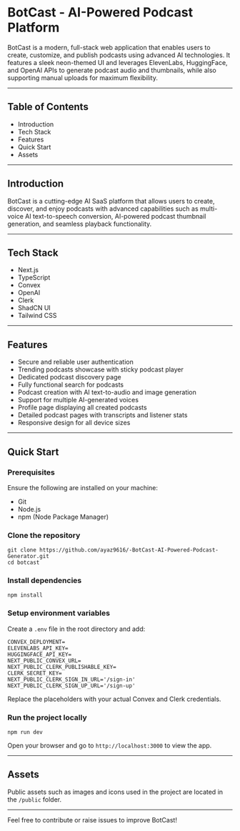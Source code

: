<!DOCTYPE html>
<html lang="en">
<head>
  <meta charset="UTF-8" />
  <meta name="viewport" content="width=device-width, initial-scale=1" />
  
</head>
<body>
  <h1>BotCast - AI-Powered Podcast Platform</h1>

  <p>BotCast is a modern, full-stack web application that enables users to create, customize, and publish podcasts using advanced AI technologies. It features a sleek neon-themed UI and leverages ElevenLabs, HuggingFace, and OpenAI APIs to generate podcast audio and thumbnails, while also supporting manual uploads for maximum flexibility.</p>

  <hr />

  <h2>Table of Contents</h2>
  <ul>
    <li>Introduction</li>
    <li>Tech Stack</li>
    <li>Features</li>
    <li>Quick Start</li>
    <li>Assets</li>
  </ul>

  <hr />

  <h2>Introduction</h2>
  <p>BotCast is a cutting-edge AI SaaS platform that allows users to create, discover, and enjoy podcasts with advanced capabilities such as multi-voice AI text-to-speech conversion, AI-powered podcast thumbnail generation, and seamless playback functionality.</p>

  <hr />

  <h2>Tech Stack</h2>
  <ul>
    <li>Next.js</li>
    <li>TypeScript</li>
    <li>Convex</li>
    <li>OpenAI</li>
    <li>Clerk</li>
    <li>ShadCN UI</li>
    <li>Tailwind CSS</li>
  </ul>

  <hr />

  <h2>Features</h2>
  <ul>
    <li>Secure and reliable user authentication</li>
    <li>Trending podcasts showcase with sticky podcast player</li>
    <li>Dedicated podcast discovery page</li>
    <li>Fully functional search for podcasts</li>
    <li>Podcast creation with AI text-to-audio and image generation</li>
    <li>Support for multiple AI-generated voices</li>
    <li>Profile page displaying all created podcasts</li>
    <li>Detailed podcast pages with transcripts and listener stats</li>
    <li>Responsive design for all device sizes</li>
  </ul>

  <hr />

  <h2>Quick Start</h2>

  <h3>Prerequisites</h3>
  <p>Ensure the following are installed on your machine:</p>
  <ul>
    <li>Git</li>
    <li>Node.js</li>
    <li>npm (Node Package Manager)</li>
  </ul>

  <h3>Clone the repository</h3>
  <pre><code>git clone https://github.com/ayaz9616/-BotCast-AI-Powered-Podcast-Generator.git
cd botcast</code></pre>

  <h3>Install dependencies</h3>
  <pre><code>npm install</code></pre>

  <h3>Setup environment variables</h3>
  <p>Create a <code>.env</code> file in the root directory and add:</p>
  <pre><code>CONVEX_DEPLOYMENT=
ELEVENLABS_API_KEY=
HUGGINGFACE_API_KEY=
NEXT_PUBLIC_CONVEX_URL=
NEXT_PUBLIC_CLERK_PUBLISHABLE_KEY=
CLERK_SECRET_KEY=
NEXT_PUBLIC_CLERK_SIGN_IN_URL='/sign-in'
NEXT_PUBLIC_CLERK_SIGN_UP_URL='/sign-up'</code></pre>

  <p>Replace the placeholders with your actual Convex and Clerk credentials.</p>

  <h3>Run the project locally</h3>
  <pre><code>npm run dev</code></pre>
  <p>Open your browser and go to <code>http://localhost:3000</code> to view the app.</p>

  <hr />

  <h2>Assets</h2>
  <p>Public assets such as images and icons used in the project are located in the <code>/public</code> folder.</p>

  <hr />

  <p>Feel free to contribute or raise issues to improve BotCast!</p>
</body>
</html>
